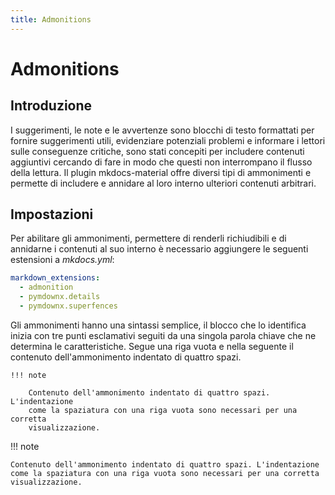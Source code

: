 ```yaml
---
title: Admonitions
---
```

<!--vale off-->
# Admonitions

## Introduzione

I suggerimenti, le note e le avvertenze sono blocchi di testo formattati per fornire suggerimenti utili, evidenziare potenziali problemi e informare i lettori sulle conseguenze critiche, sono stati concepiti per includere contenuti aggiuntivi cercando di fare in modo che questi non interrompano il flusso della lettura. Il plugin mkdocs-material offre diversi tipi di ammonimenti e permette di includere e annidare al loro interno ulteriori contenuti arbitrari.

## Impostazioni

Per abilitare gli ammonimenti, permettere di renderli richiudibili e di annidarne i contenuti al suo interno è necessario aggiungere le seguenti estensioni a *mkdocs.yml*:

```yaml title="Admonitions setting"
markdown_extensions:
  - admonition
  - pymdownx.details
  - pymdownx.superfences
```

Gli ammonimenti hanno una sintassi semplice, il blocco che lo identifica inizia con tre punti esclamativi seguiti da una singola parola chiave che ne determina le caratteristiche. Segue una riga vuota e nella seguente il contenuto dell'ammonimento indentato di quattro spazi.

```text title="Admonitions schema"
!!! note

    Contenuto dell'ammonimento indentato di quattro spazi. L'indentazione 
    come la spaziatura con una riga vuota sono necessari per una corretta
    visualizzazione.
```

!!! note

    Contenuto dell'ammonimento indentato di quattro spazi. L'indentazione come la spaziatura con una riga vuota sono necessari per una corretta visualizzazione.
